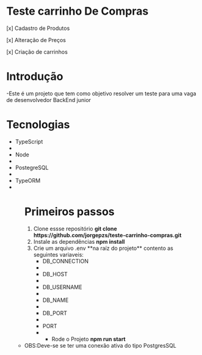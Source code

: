 # Teste carrinho De Compras

[x] Cadastro de Produtos

[x] Alteração de Preços

[x] Criação de carrinhos

# Introdução

-Este é um projeto que tem como objetivo resolver um teste para uma vaga de desenvolvedor BackEnd junior

# Tecnologias

<ul>
    <li>TypeScript<li>
    <li>Node<li>
    <li>PostegreSQL<li>
    <li>TypeORM<li>
<ul>

# Primeiros passos

<ol>
  <li>Clone essse repositório <strong>git clone https://github.com/jorgepzs/teste-carrinho-compras.git</strong></li>
  <li>Instale as dependências <strong>npm install</strong></li>
  <li>Crie um arquivo .env **na raíz do projeto** contento as seguintes variaveis:
  <ul>
    <li>DB_CONNECTION<li>
    <li>DB_HOST<li>
    <li>DB_USERNAME<li>
    <li>DB_NAME<li>
    <li>DB_PORT<li>  
    <li>PORT<li>
  <ul>
</strong></li>
  <li>Rode o Projeto <strong>npm run start</strong></li>
</ol>
<li>OBS:Deve-se se ter uma conexão ativa do tipo PostgresSQL</li>
